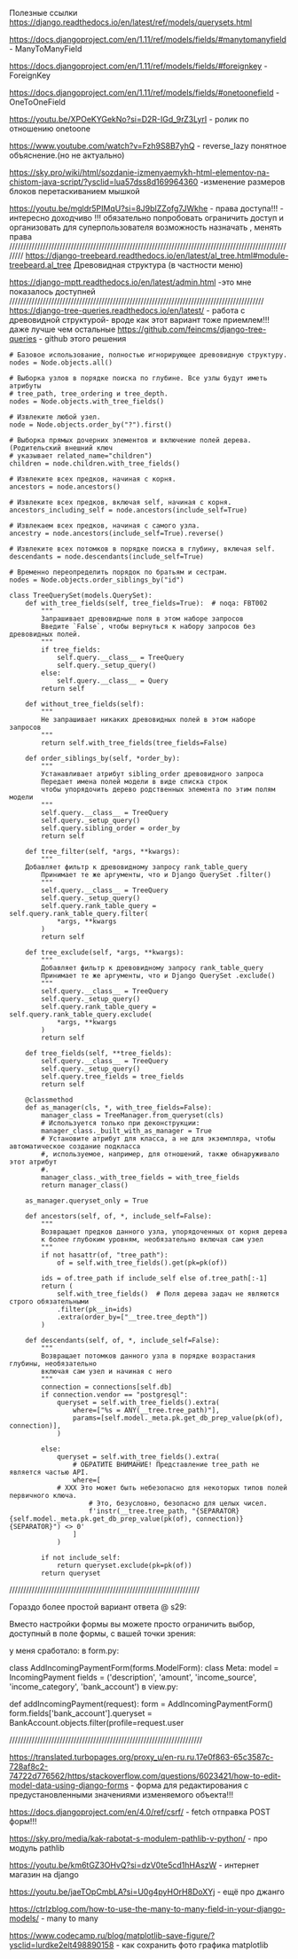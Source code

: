 Полезные ссылки
https://django.readthedocs.io/en/latest/ref/models/querysets.html

https://docs.djangoproject.com/en/1.11/ref/models/fields/#manytomanyfield   - ManyToManyField 

https://docs.djangoproject.com/en/1.11/ref/models/fields/#foreignkey   -ForeignKey 

https://docs.djangoproject.com/en/1.11/ref/models/fields/#onetoonefield  -OneToOneField

https://youtu.be/XPOeKYGekNo?si=D2R-IGd_9rZ3LyrI  - ролик по отношению onetoone 

https://www.youtube.com/watch?v=Fzh9S8B7yhQ - reverse_lazy   понятное объяснение.(но не актуально)

https://sky.pro/wiki/html/sozdanie-izmenyaemykh-html-elementov-na-chistom-java-script/?ysclid=lua57dss8d169964360  -изменение размеров блоков перетаскиванием мышкой

https://youtu.be/mgldr5PIMqU?si=8J9bIZZofg7JWkhe   - права доступа!!! - интересно доходчиво !!!  обязательно попробовать ограничить доступ и организовать для суперпользователя возможность  назначать , менять 
права
////////////////////////////////////////////////////////////////////////////////////////////////////////
https://django-treebeard.readthedocs.io/en/latest/al_tree.html#module-treebeard.al_tree  Древовидная структура (в частности меню)


https://django-mptt.readthedocs.io/en/latest/admin.html  -это мне показалось доступней
///////////////////////////////////////////////////////////////////////////////////////////
https://django-tree-queries.readthedocs.io/en/latest/ - работа с древовидной структурой- вроде как этот вариант тоже приемлем!!! даже лучше чем остальные
https://github.com/feincms/django-tree-queries - github этого решения
```
# Базовое использование, полностью игнорирующее древовидную структуру.
nodes = Node.objects.all()

# Выборка узлов в порядке поиска по глубине. Все узлы будут иметь атрибуты
# tree_path, tree_ordering и tree_depth.
nodes = Node.objects.with_tree_fields()

# Извлеките любой узел.
node = Node.objects.order_by("?").first()

# Выборка прямых дочерних элементов и включение полей дерева. (Родительский внешний ключ
# указывает related_name="children")
children = node.children.with_tree_fields()

# Извлеките всех предков, начиная с корня.
ancestors = node.ancestors()

# Извлеките всех предков, включая self, начиная с корня.
ancestors_including_self = node.ancestors(include_self=True)

# Извлекаем всех предков, начиная с самого узла.
ancestry = node.ancestors(include_self=True).reverse()

# Извлеките всех потомков в порядке поиска в глубину, включая self.
descendants = node.descendants(include_self=True)

# Временно переопределить порядок по братьям и сестрам.
nodes = Node.objects.order_siblings_by("id")
```
```
class TreeQuerySet(models.QuerySet):
    def with_tree_fields(self, tree_fields=True):  # noqa: FBT002
        """
        Запрашивает древовидные поля в этом наборе запросов
        Введите `False`, чтобы вернуться к набору запросов без древовидных полей.
        """
        if tree_fields:
            self.query.__class__ = TreeQuery
            self.query._setup_query()
        else:
            self.query.__class__ = Query
        return self

    def without_tree_fields(self):
        """
        Не запрашивает никаких древовидных полей в этом наборе запросов
        """
        return self.with_tree_fields(tree_fields=False)

    def order_siblings_by(self, *order_by):
        """
        Устанавливает атрибут sibling_order древовидного запроса
        Передает имена полей модели в виде списка строк
        чтобы упорядочить дерево родственных элемента по этим полям модели
        """
        self.query.__class__ = TreeQuery
        self.query._setup_query()
        self.query.sibling_order = order_by
        return self

    def tree_filter(self, *args, **kwargs):
        """
	Добавляет фильтр к древовидному запросу rank_table_query
        Принимает те же аргументы, что и Django QuerySet .filter()
        """
        self.query.__class__ = TreeQuery
        self.query._setup_query()
        self.query.rank_table_query = self.query.rank_table_query.filter(
            *args, **kwargs
        )
        return self

    def tree_exclude(self, *args, **kwargs):
        """
        Добавляет фильтр к древовидному запросу rank_table_query
        Принимает те же аргументы, что и Django QuerySet .exclude()
        """
        self.query.__class__ = TreeQuery
        self.query._setup_query()
        self.query.rank_table_query = self.query.rank_table_query.exclude(
            *args, **kwargs
        )
        return self

    def tree_fields(self, **tree_fields):
        self.query.__class__ = TreeQuery
        self.query._setup_query()
        self.query.tree_fields = tree_fields
        return self

    @classmethod
    def as_manager(cls, *, with_tree_fields=False):
        manager_class = TreeManager.from_queryset(cls)
        # Используется только при деконструкции:
        manager_class._built_with_as_manager = True
        # Установите атрибут для класса, а не для экземпляра, чтобы автоматическое создание подкласса
        #, используемое, например, для отношений, также обнаруживало этот атрибут
        #.
        manager_class._with_tree_fields = with_tree_fields
        return manager_class()

    as_manager.queryset_only = True

    def ancestors(self, of, *, include_self=False):
        """
        Возвращает предков данного узла, упорядоченных от корня дерева
        к более глубоким уровням, необязательно включая сам узел
        """
        if not hasattr(of, "tree_path"):
            of = self.with_tree_fields().get(pk=pk(of))

        ids = of.tree_path if include_self else of.tree_path[:-1]
        return (
            self.with_tree_fields()  # Поля дерева задач не являются строго обязательными
            .filter(pk__in=ids)
            .extra(order_by=["__tree.tree_depth"])
        )

    def descendants(self, of, *, include_self=False):
        """
        Возвращает потомков данного узла в порядке возрастания глубины, необязательно
        включая сам узел и начиная с него
        """
        connection = connections[self.db]
        if connection.vendor == "postgresql":
            queryset = self.with_tree_fields().extra(
                where=["%s = ANY(__tree.tree_path)"],
                params=[self.model._meta.pk.get_db_prep_value(pk(of), connection)],
            )

        else:
            queryset = self.with_tree_fields().extra(
                # ОБРАТИТЕ ВНИМАНИЕ! Представление tree_path не является частью API.
                where=[
		    # XXX Это может быть небезопасно для некоторых типов полей первичного ключа.
                    # Это, безусловно, безопасно для целых чисел.
                    f'instr(__tree.tree_path, "{SEPARATOR}{self.model._meta.pk.get_db_prep_value(pk(of), connection)}{SEPARATOR}") <> 0'
                ]
            )

        if not include_self:
            return queryset.exclude(pk=pk(of))
        return queryset

```



////////////////////////////////////////////////////////////////////

Гораздо более простой вариант ответа @ s29:

Вместо настройки формы вы можете просто ограничить выбор, доступный в поле формы, с вашей точки зрения:

у меня сработало: в form.py:

class AddIncomingPaymentForm(forms.ModelForm):
    class Meta: 
        model = IncomingPayment
        fields = ('description', 'amount', 'income_source', 'income_category', 'bank_account')
в view.py:

def addIncomingPayment(request):
    form = AddIncomingPaymentForm()
    form.fields['bank_account'].queryset = BankAccount.objects.filter(profile=request.user

/////////////////////////////////////////////////////////////////////

https://translated.turbopages.org/proxy_u/en-ru.ru.17e0f863-65c3587c-728af8c2-74722d776562/https/stackoverflow.com/questions/6023421/how-to-edit-model-data-using-django-forms - форма для редактирования с предустановленными значениями изменяемого объекта!!!

https://docs.djangoproject.com/en/4.0/ref/csrf/ - fetch отправка POST форм!!!


https://sky.pro/media/kak-rabotat-s-modulem-pathlib-v-python/ - про модуль pathlib

https://youtu.be/km6tGZ3OHvQ?si=dzV0te5cd1hHAszW  - интернет магазин на django


https://youtu.be/jaeTOpCmbLA?si=U0g4pyHOrH8DoXYj - ещё про джанго

https://ctrlzblog.com/how-to-use-the-many-to-many-field-in-your-django-models/    -  many to many

https://www.codecamp.ru/blog/matplotlib-save-figure/?ysclid=lurdke2elt498890158 - как сохранить фото графика matplotlib
